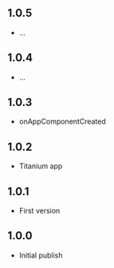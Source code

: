 ## 1.0.5
* ...
## 1.0.4
* ...
## 1.0.3
* onAppComponentCreated
## 1.0.2
* Titanium app
## 1.0.1
* First version
## 1.0.0
* Initial publish
